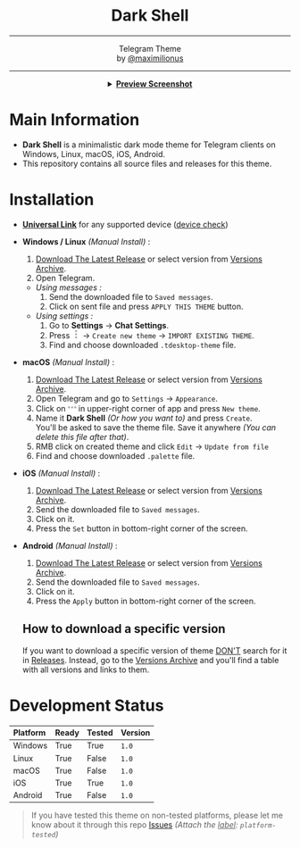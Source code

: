 <div align="center">
	<h1><b>Dark Shell</b></h1><hr>Telegram Theme<br>
	by <a href="https://github.com/maximilionus">@maximilionus</a><h>
</div>
<hr>
<details align="center">
	<summary><b><ins>Preview Screenshot</ins></b></summary>
	<img src=".github/preview.jpg">
</details>

# Main Information
- **Dark Shell** is a minimalistic dark mode theme for Telegram clients on Windows, Linux, macOS, iOS, Android.
- This repository contains all source files and releases for this theme.

# Installation
- [**Universal Link**][telegram-theme-shared-link] for any supported device ([device check](./README.md#Development-Status))
- **Windows / Linux** *(Manual Install)* :
  1. [Download The Latest Release][tdesktop-latest-release] or select version from [Versions Archive](./VERSIONS_ARCHIVE.md).
  2. Open Telegram.
  - *Using messages :*
	1. Send the downloaded file to `Saved messages`.
	2. Click on sent file and press `APPLY THIS THEME` button.
  - *Using settings :*
	1. Go to **Settings** -> **Chat Settings**.
	2. Press <img src=".github/setup_guide/icon_openVerticalMenu.png" width=15> -> `Create new theme` -> `IMPORT EXISTING THEME`.
	3. Find and choose downloaded `.tdesktop-theme` file.
- **macOS** *(Manual Install)* :
  1. [Download The Latest Release][macOS-latest-release] or select version from [Versions Archive](./VERSIONS_ARCHIVE.md).
  2. Open Telegram and go to `Settings` -> `Appearance`.
  3. Click on <img src=".github/setup_guide/icon_openHorizontalMenu.png" width=15> in upper-right corner of app and press `New theme`.
  4. Name it **Dark Shell** *(Or how you want to)* and press `Create`.<br>You'll be asked to save the theme file. Save it anywhere *(You can delete this file after that)*.
  5. RMB click on created theme and click `Edit` -> `Update from file`
  6. Find and choose downloaded `.palette` file.
- **iOS** *(Manual Install)* :
  1. [Download The Latest Release][iOS-latest-release] or select version from [Versions Archive](./VERSIONS_ARCHIVE.md).
  2. Send the downloaded file to `Saved messages`.
  3. Click on it.
  4. Press the `Set` button in bottom-right corner of the screen.
- **Android** *(Manual Install)* :
  1. [Download The Latest Release][android-latest-release] or select version from [Versions Archive](./VERSIONS_ARCHIVE.md).
  2. Send the downloaded file to `Saved messages`.
  3. Click on it.
  4. Press the `Apply` button in bottom-right corner of the screen.

	## How to download a specific version
	If you want to download a specific version of theme <ins>DON'T</ins> search for it in [Releases](https://github.com/maximilionus/Telegram-Dark-Shell/releases). Instead, go to the [Versions Archive](./VERSIONS_ARCHIVE.md) and you'll find a table with all versions and links to them.

# Development Status
| **Platform** | **Ready** | **Tested** | **Version** |
| :----------- | :-------- | :--------- | :---------- |
| Windows      | True      | True       | `1.0`       |
| Linux        | True      | False      | `1.0`       |
| macOS        | True      | False      | `1.0`       |
| iOS          | True      | True       | `1.0`       |
| Android      | True      | False      | `1.0`       |

> If you have tested this theme on non-tested platforms, please let me know about it through this repo [Issues][github-issue-new] *(Attach the <ins>label</ins>: `platform-tested`)*

<!-- REFERENCE LINKS -->
[telegram-theme-shared-link]: https://t.me/addtheme/DarkShell (Telegram Theme Shared Link)
[tdesktop-latest-release]: https://github.com/maximilionus/Telegram-Dark-Shell/releases/latest/download/DarkShell.tdesktop-theme (Download the latest release for Windows / Linux)
[macOS-latest-release]: https://github.com/maximilionus/Telegram-Dark-Shell/releases/latest/download/DarkShell.palette (Download the latest release for macOS)
[iOS-latest-release]: https://github.com/maximilionus/Telegram-Dark-Shell/releases/latest/download/DarkShell.tgios-theme (Download the latest release for iOS)
[android-latest-release]: https://github.com/maximilionus/Telegram-Dark-Shell/releases/latest/download/DarkShell.attheme (Download the latest release for Android)
[github-issue-new]: https://github.com/maximilionus/Telegram-Dark-Shell/issues/new (Create new issue)